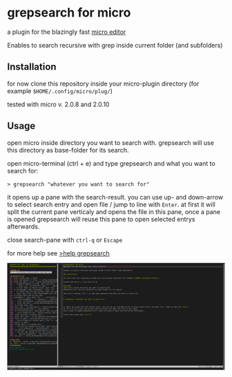 # grepsearch for micro
a plugin for the blazingly fast [micro editor](https://micro-editor.github.io)

Enables to search recursive with grep inside current folder (and subfolders)

## Installation

for now clone this repository inside your micro-plugin directory (for example `$HOME/.config/micro/plug/`)

tested with micro v. 2.0.8 and 2.0.10

## Usage
open micro inside directory you want to search with.
grepsearch will use this directory as base-folder for its search.

open micro-terminal (ctrl + e) and type grepsearch and what you want to search for:

```
> grepsearch "whatever you want to search for"

```

it opens up a pane with the search-result. you can use up- and down-arrow to select search entry and open file / jump to line with `Enter`.
at first it will split the current pane verticaly and opens the file in this pane,
once a pane is opened grepsearch will reuse this pane to open selected entrys afterwards.

close search-pane with `ctrl-q` or `Escape`

for more help see [>help grepsearch](help/grepsearch.md)

![](screenshot.png)